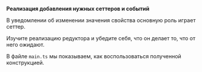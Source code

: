 **Реализация добавления нужных сеттеров и событий**

В уведомлении об изменении значения свойства основную роль играет сеттер.

Изучите реализацию редуктора и убедите себя, что он делает то, что от него ожидают.

В файле `main.ts` мы показываем, как воспользоваться полученной конструкцией.
